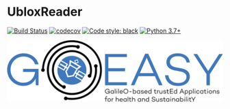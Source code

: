 # UbloxReader
[![Build Status](https://travis-ci.org/acutaia/goeasy-ublox_reader.svg?branch=main)](https://travis-ci.org/acutaia/goeasy-ublox_reader)
[![codecov](https://codecov.io/gh/acutaia/goeasy-ublox_reader/branch/main/graph/badge.svg?token=ELSYC98HHS)](https://codecov.io/gh/acutaia/goeasy-ublox_reader)
[![Code style: black](https://img.shields.io/badge/code%20style-black-000000.svg)](https://github.com/psf/black)
[![Python 3.7+](https://img.shields.io/badge/python-3.7|3.8|3.9-blue.svg)](https://www.python.org/downloads/release)

![image](img/logo_full.png)